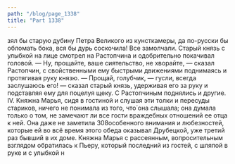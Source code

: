 ```yaml
---
path: "/blog/page_1338"
title: "Part 1338"
---
```


зял бы старую дубину Петра Великого из кунсткамеры, да по-русски бы обломать бока, вся бы дурь соскочила!
Все замолчали. Старый князь с улыбкой на лице смотрел на Растопчина и одобрительно покачивал головой.
— Ну, прощайте, ваше сиятельство, не хворайте, — сказал Растопчин, с свойственными ему быстрыми движениями поднимаясь и протягивая руку князю.
— Прощай, голубчик, — гусли, всегда заслушаюсь его! — сказал старый князь, удерживая его за руку и подставляя ему для поцелуя щеку. С Растопчиным поднялись и другие.
IV.
Княжна Марья, сидя в гостиной и слушая эти толки и пересуды стариков, ничего не понимала из того, что́ она слышала; она думала только о том, не замечают ли все гости враждебных отношений ее отца к ней. Она даже не заметила 308особенного внимания и любезностей, которые ей во всё время этого обеда оказывал Друбецкой, уже третий раз бывший в их доме.
Княжна Марья с рассеянным, вопросительным взглядом обратилась к Пьеру, который последний из гостей, с шляпой в руке и с улыбкой н
